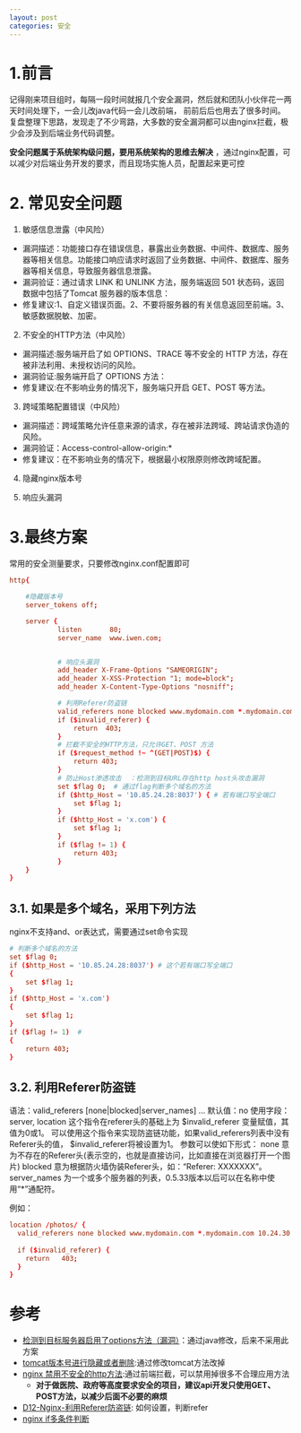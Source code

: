 ```yaml
---
layout: post
categories: 安全
---
```

# 1.前言

记得刚来项目组时，每隔一段时间就报几个安全漏洞，然后就和团队小伙伴花一两天时间处理下，一会儿改java代码一会儿改前端，
前前后后也用去了很多时间。复盘整理下思路，发现走了不少弯路，大多数的安全漏洞都可以由nginx拦截，极少会涉及到后端业务代码调整。

**安全问题属于系统架构级问题，要用系统架构的思维去解决** ，通过nginx配置，可以减少对后端业务开发的要求，而且现场实施人员，配置起来更可控


# 2. 常见安全问题
    
1. 敏感信息泄露（中风险）

- 漏洞描述：功能接口存在错误信息，暴露出业务数据、中间件、数据库、服务器等相关信息。功能接口响应请求时返回了业务数据、中间件、数据库、服务器等相关信息，导致服务器信息泄露。
- 漏洞验证：通过请求 LINK 和 UNLINK 方法，服务端返回 501 状态码，返回数据中包括了Tomcat 服务器的版本信息：
- 修复建议:1、自定义错误页面。2、不要将服务器的有关信息返回至前端。3、敏感数据脱敏、加密。

2. 不安全的HTTP方法（中风险）

- 漏洞描述:服务端开启了如 OPTIONS、TRACE 等不安全的 HTTP 方法，存在被非法利用、未授权访问的风险。
- 漏洞验证:服务端开启了 OPTIONS 方法：
- 修复建议:在不影响业务的情况下，服务端只开启 GET、POST 等方法。

3. 跨域策略配置错误（中风险）

- 漏洞描述：跨域策略允许任意来源的请求，存在被非法跨域、跨站请求伪造的风险。
- 漏洞验证：Access-control-allow-origin:*
- 修复建议：在不影响业务的情况下，根据最小权限原则修改跨域配置。

4. 隐藏nginx版本号

5. 响应头漏洞

# 3.最终方案
常用的安全测量要求，只要修改nginx.conf配置即可

```conf
http{

    #隐藏版本号
    server_tokens off;

    server {
            listen       80;
            server_name  www.iwen.com;


            # 响应头漏洞
            add_header X-Frame-Options "SAMEORIGIN";
            add_header X-XSS-Protection "1; mode=block";
            add_header X-Content-Type-Options "nosniff";

            # 利用Referer防盗链
            valid_referers none blocked www.mydomain.com *.mydomain.com 10.24.30.40;  # 这个地方不用写具体端口
            if ($invalid_referer) { 
                return  403; 
            } 
            # 拦截不安全的HTTP方法，只允许GET、POST 方法
            if ($request_method !~ ^(GET|POST)$) {
                return 403;
            }
            # 防止Host渗透攻击  ：检测到目标URL存在http host头攻击漏洞
            set $flag 0;  # 通过flag判断多个域名的方法
            if ($http_Host = '10.85.24.28:8037') { # 若有端口写全端口
                set $flag 1;
            }
            if ($http_Host = 'x.com') {
                set $flag 1;
            }
            if ($flag != 1) {
                return 403;
            }
    }
}
```

## 3.1. 如果是多个域名，采用下列方法
nginx不支持and、or表达式，需要通过set命令实现
```conf
# 判断多个域名的方法
set $flag 0;
if ($http_Host = '10.85.24.28:8037') # 这个若有端口写全端口
{
    set $flag 1;
}
if ($http_Host = 'x.com')
{
    set $flag 1;
}
if ($flag != 1)  # 
{
    return 403;
}
```

## 3.2. 利用Referer防盗链
语法：valid_referers [none|blocked|server_names] …
默认值：no
使用字段：server, location
这个指令在referer头的基础上为 $invalid_referer 变量赋值，其值为0或1。
可以使用这个指令来实现防盗链功能，如果valid_referers列表中没有Referer头的值， $invalid_referer将被设置为1。
参数可以使如下形式：
none 意为不存在的Referer头(表示空的，也就是直接访问，比如直接在浏览器打开一个图片)
blocked 意为根据防火墙伪装Referer头，如：“Referer: XXXXXXX”。
server_names 为一个或多个服务器的列表，0.5.33版本以后可以在名称中使用“*”通配符。

例如：

```conf
location /photos/ { 
  valid_referers none blocked www.mydomain.com *.mydomain.com 10.24.30.40;  # 这个地方不用写具体端口
  
  if ($invalid_referer) { 
    return   403; 
  } 
} 
```

# 参考

- [检测到目标服务器启用了options方法（漏洞）](https://blog.csdn.net/baidu_35468322/article/details/88388053)：通过java修改，后来不采用此方案
- [tomcat版本号进行隐藏或者删除](https://blog.csdn.net/guancong3412/article/details/80937503):通过修改tomcat方法改掉
- [nginx 禁用不安全的http方法](https://blog.csdn.net/wudinaniya/article/details/103920716):通过前端拦截，可以禁用掉很多不合理应用方法
  - **对于做医院、政府等高度要求安全的项目，建议api开发只使用GET、POST方法，以减少后面不必要的麻烦**
- [D12-Nginx-利用Referer防盗链](https://blog.51cto.com/dngood/1033362): 如何设置，判断refer
- [nginx if多条件判断](https://blog.csdn.net/woshizhangliang999/article/details/51701327)

